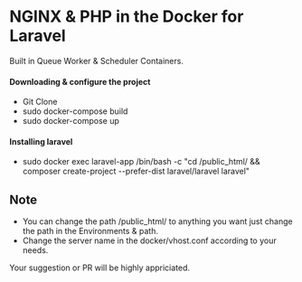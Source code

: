 # NGINX & PHP in the Docker for Laravel

Built in Queue Worker & Scheduler Containers.

#### Downloading & configure the project
 - Git Clone
 - sudo docker-compose build
 - sudo docker-compose up

#### Installing laravel
- sudo docker exec laravel-app /bin/bash -c "cd /public_html/ && composer create-project --prefer-dist laravel/laravel laravel"

## Note

 - You can change the path /public_html/ to anything you want just change the path in the Environments & path.
 - Change the server name in the docker/vhost.conf according to your needs.

Your suggestion or PR will be highly appriciated.
